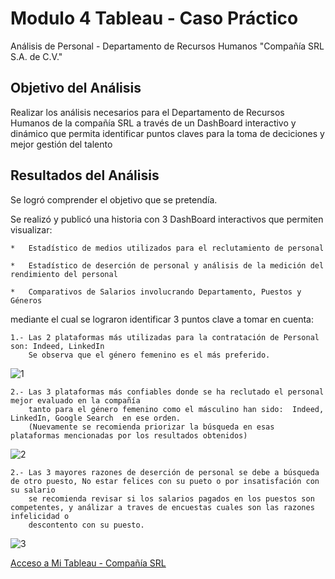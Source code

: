 # Modulo 4 Tableau - Caso Práctico

Análisis de Personal - Departamento de Recursos Humanos "Compañía SRL S.A. de C.V."

## Objetivo del Análisis

Realizar los análisis necesarios para el Departamento de Recursos Humanos de la compañía SRL a través de un DashBoard
interactivo y dinámico que permita identificar puntos claves para la toma de deciciones y mejor gestión del talento

## Resultados del Análisis

Se logró comprender el objetivo que se pretendía.

Se realizó y publicó una historia con 3 DashBoard interactivos que permiten visualizar:

	*	Estadístico de medios utilizados para el reclutamiento de personal

	*	Estadístico de deserción de personal y análisis de la medición del rendimiento del personal

	*	Comparativos de Salarios involucrando Departamento, Puestos y Géneros
	
mediante el cual se lograron identificar 3 puntos clave a tomar en cuenta:

	1.-	Las 2 plataformas más utilizadas para la contratación de Personal son: Indeed, LinkedIn
		Se observa que el género femenino es el más preferido.
   ![1](https://github.com/user-attachments/assets/d22942a2-2996-4fa7-928e-b971d64bd404)

	2.-	Las 3 plataformas más confiables donde se ha reclutado el personal mejor evaluado en la compañía
		tanto para el género femenino como el másculino han sido:  Indeed, LinkedIn, Google Search  en ese orden.
		(Nuevamente se recomienda priorizar la búsqueda en esas plataformas mencionadas por los resultados obtenidos)
  ![2](https://github.com/user-attachments/assets/ca8fcbda-99c4-42ee-afe2-e6e40e4f3dd1)

	2.-	Las 3 mayores razones de deserción de personal se debe a búsqueda de otro puesto, No estar felices con su pueto o por insatisfación con su salario
		se recomienda revisar si los salarios pagados en los puestos son competentes, y análizar a traves de encuestas cuales son las razones infelicidad o 
		descontento con su puesto.				
  ![3](https://github.com/user-attachments/assets/bdc0616f-6fd2-4239-9ace-306953966f49)

<a href="https://public.tableau.com/views/caso_practico/EstadsticoRH-CompaaSRL?:language=es-ES&publish=yes&:sid=&:redirect=auth&:display_count=n&:origin=viz_share_link">Acceso a Mi Tableau - Compañía SRL</a>

